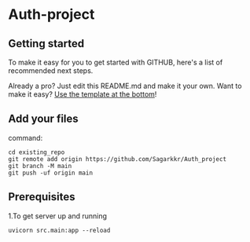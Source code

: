 # Auth-project



## Getting started

To make it easy for you to get started with GITHUB, here's a list of recommended next steps.

Already a pro? Just edit this README.md and make it your own. Want to make it easy? [Use the template at the bottom](#editing-this-readme)!

## Add your files
command:

```
cd existing_repo
git remote add origin https://github.com/Sagarkkr/Auth_project
git branch -M main
git push -uf origin main
```

## Prerequisites
1.To get server up and running 
```
uvicorn src.main:app --reload
```